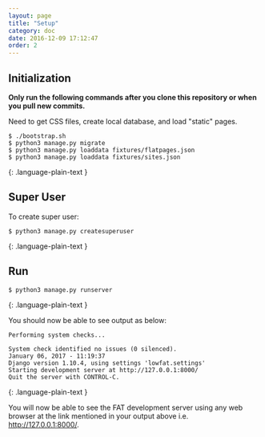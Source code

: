 ```yaml
---
layout: page
title: "Setup"
category: doc
date: 2016-12-09 17:12:47
order: 2
---
```

## Initialization

**Only run the following commands after you clone this repository
or when you pull new commits.**

Need to get CSS files,
create local database, and
load "static" pages.

~~~
$ ./bootstrap.sh
$ python3 manage.py migrate
$ python3 manage.py loaddata fixtures/flatpages.json
$ python3 manage.py loaddata fixtures/sites.json
~~~
{: .language-plain-text }

## Super User

To create super user:

~~~
$ python3 manage.py createsuperuser
~~~
{: .language-plain-text }

## Run

~~~
$ python3 manage.py runserver
~~~
{: .language-plain-text }

You should now be able to see output as below:
  
~~~
Performing system checks...

System check identified no issues (0 silenced).
January 06, 2017 - 11:19:37
Django version 1.10.4, using settings 'lowfat.settings'
Starting development server at http://127.0.0.1:8000/
Quit the server with CONTROL-C.
~~~
{: .language-plain-text }

You will now be able to see the FAT development server using any web browser at the link mentioned in your output above i.e. 
http://127.0.0.1:8000/.